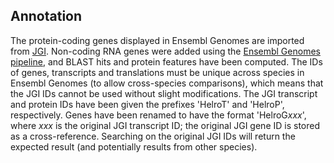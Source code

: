 Annotation
----------

The protein-coding genes displayed in Ensembl Genomes are imported from
[JGI](http://genome.jgi.doe.gov/Helro1/Helro1.home.html). Non-coding RNA
genes were added using the [Ensembl Genomes
pipeline](http://ensemblgenomes.org/info/data/ncrna), and BLAST hits and
protein features have been computed. The IDs of genes, transcripts and
translations must be unique across species in Ensembl Genomes (to allow
cross-species comparisons), which means that the JGI IDs cannot be used
without slight modifications. The JGI transcript and protein IDs have
been given the prefixes \'HelroT\' and \'HelroP\', respectively. Genes
have been renamed to have the format \'HelroG*xxx*\', where *xxx* is the
original JGI transcript ID; the original JGI gene ID is stored as a
cross-reference. Searching on the original JGI IDs will return the
expected result (and potentially results from other species).
